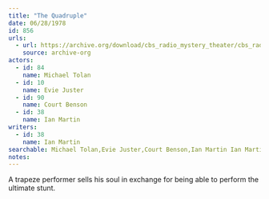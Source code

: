 ```yaml
---
title: "The Quadruple"
date: 06/28/1978
id: 856
urls: 
  - url: https://archive.org/download/cbs_radio_mystery_theater/cbs_radio_mystery_theater-0851-0900.zip/cbs_radio_mystery_theater-0851-0900%2Fcbsrmt_0856_the_quadruple.mp3
    source: archive-org
actors:  
  - id: 84
    name: Michael Tolan  
  - id: 10
    name: Evie Juster  
  - id: 90
    name: Court Benson  
  - id: 38
    name: Ian Martin
writers:  
  - id: 38
    name: Ian Martin
searchable: Michael Tolan,Evie Juster,Court Benson,Ian Martin Ian Martin
notes:  
---
```

A trapeze performer sells his soul in exchange for being able to perform the ultimate stunt.